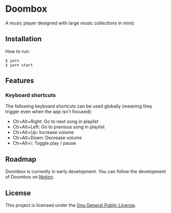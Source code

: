 # Doombox
A music player designed with large music collections in mind.

## Installation

How to run:
```
$ yarn
$ yarn start
```

## Features
### Keyboard shortcuts
The following keyboard shortcuts can be used globally (meaning they trigger even when the app isn't focused):
 - Ctr+Alt+Right: Go to next song in playlist
 - Ctr+Alt+Left:  Go to previous song in playlist
 - Ctr+Alt+Up:    Increase volume
 - Ctr+Alt+Down:  Decrease volume
 - Ctr+Alt+\\:    Toggle play / pause

## Roadmap
Doombox is currently in early development. You can follow the development of Doombox on [Notion](https://www.notion.so/chronodave/c4662486b3484d5cb3a5bc9a51a3d4d1?v=8c72fc47dcf04071b8f3588126dbf82f).

## License
This project is licensed under the [Gnu General Public License](https://github.com/chronoDave/Doombox/blob/master/LICENSE).

